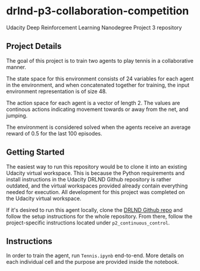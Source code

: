 # drlnd-p3-collaboration-competition
Udacity Deep Reinforcement Learning Nanodegree Project 3 repository

## Project Details
The goal of this project is to train two agents to play tennis in a collaborative manner.

The state space for this environment consists of 24 variables for each agent in the environment, and when concatenated together for training, the input environment representation is of size 48.

The action space for each agent is a vector of length 2. The values are continous actions indicating movement towards or away from the net, and jumping.

The environment is considered solved when the agents receive an average reward of 0.5 for the last 100 episodes.

## Getting Started
The easiest way to run this repository would be to clone it into an existing Udacity virtual workspace. This is because the Python requirements and install instructions in the Udacity DRLND Github repository is rather outdated, and the virtual workspaces provided already contain everything needed for execution. All development for this project was completed on the Udacity virtual workspace.

If it's desired to run this agent locally, clone the [DRLND Github repo](https://github.com/udacity/deep-reinforcement-learning/) and follow the setup instructions for the whole repository. From there, follow the project-specific instructions located under `p2_continuous_control`.

## Instructions
In order to train the agent, run `Tennis.ipynb` end-to-end. More details on each individual cell and the purpose are provided inside the notebook.
